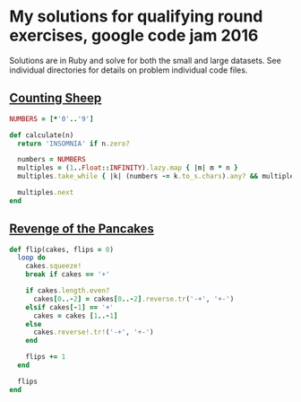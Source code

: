 # My solutions for qualifying round exercises, google code jam 2016

Solutions are in Ruby and solve for both the small and large datasets. See individual directories for details on problem individual code files.


## [Counting Sheep](./problem_a-counting_sheep/)

```ruby
NUMBERS = [*'0'..'9']

def calculate(n)
  return 'INSOMNIA' if n.zero?

  numbers = NUMBERS
  multiples = (1..Float::INFINITY).lazy.map { |m| m * n }
  multiples.take_while { |k| (numbers -= k.to_s.chars).any? && multiples.next }.force

  multiples.next
end
```


## [Revenge of the Pancakes](./problem_b-revenge_of_the_pancakes)

```ruby
def flip(cakes, flips = 0)
  loop do
    cakes.squeeze!
    break if cakes == '+'

    if cakes.length.even?
      cakes[0..-2] = cakes[0..-2].reverse.tr('-+', '+-')
    elsif cakes[-1] == '+'
      cakes = cakes [1..-1]
    else
      cakes.reverse!.tr!('-+', '+-')
    end

    flips += 1
  end

  flips
end
```
